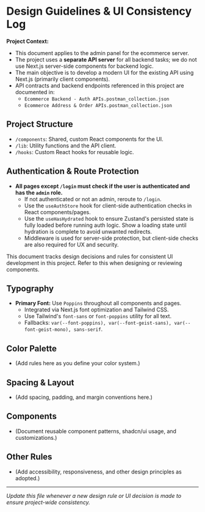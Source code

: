 # Design Guidelines & UI Consistency Log

**Project Context:**
- This document applies to the admin panel for the ecommerce server.
- The project uses a **separate API server** for all backend tasks; we do not use Next.js server-side components for backend logic.
- The main objective is to develop a modern UI for the existing API using Next.js (primarily client components).
- API contracts and backend endpoints referenced in this project are documented in:
  - `Ecommerce Backend - Auth APIs.postman_collection.json`
  - `Ecommerce Address & Order APIs.postman_collection.json`

## Project Structure
- `/components`: Shared, custom React components for the UI.
- `/lib`: Utility functions and the API client.
- `/hooks`: Custom React hooks for reusable logic.

## Authentication & Route Protection
- **All pages except `/login` must check if the user is authenticated and has the `admin` role.**
  - If not authenticated or not an admin, reroute to `/login`.
  - Use the `useAuthStore` hook for client-side authentication checks in React components/pages.
  - Use the `useHasHydrated` hook to ensure Zustand's persisted state is fully loaded before running auth logic. Show a loading state until hydration is complete to avoid unwanted redirects.
  - Middleware is used for server-side protection, but client-side checks are also required for UX and security.

This document tracks design decisions and rules for consistent UI development in this project. Refer to this when designing or reviewing components.

## Typography
- **Primary Font:** Use `Poppins` throughout all components and pages.
  - Integrated via Next.js font optimization and Tailwind CSS.
  - Use Tailwind's `font-sans` or `font-poppins` utility for all text.
  - Fallbacks: `var(--font-poppins), var(--font-geist-sans), var(--font-geist-mono), sans-serif`.

## Color Palette
- (Add rules here as you define your color system.)

## Spacing & Layout
- (Add spacing, padding, and margin conventions here.)

## Components
- (Document reusable component patterns, shadcn/ui usage, and customizations.)

## Other Rules
- (Add accessibility, responsiveness, and other design principles as adopted.)

---
*Update this file whenever a new design rule or UI decision is made to ensure project-wide consistency.*